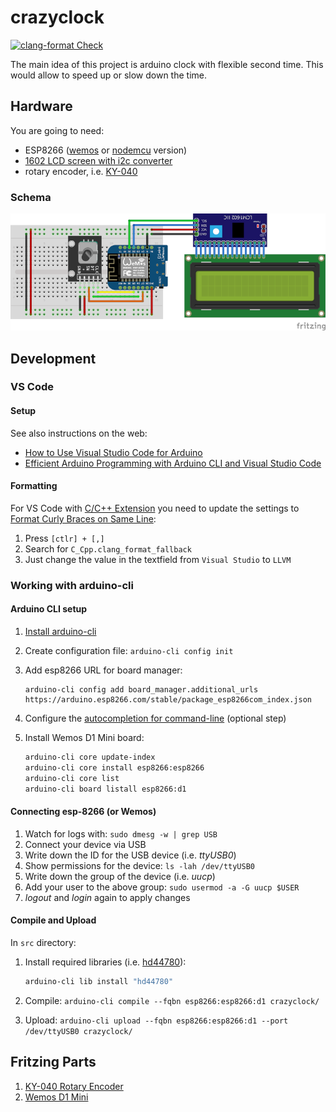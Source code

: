 # crazyclock

[![clang-format Check](https://github.com/The-Coobaz/crazyclock/actions/workflows/clang-format-check.yml/badge.svg)](https://github.com/The-Coobaz/crazyclock/actions/workflows/clang-format-check.yml)

The main idea of this project is arduino clock with flexible second time.
This would allow to speed up or slow down the time.

## Hardware

You are going to need:
- ESP8266 ([wemos](https://www.aliexpress.com/wholesale?SearchText=wemos+d1+mini) or [nodemcu](https://www.aliexpress.com/wholesale?SearchText=nodemcu) version) 
- [1602 LCD screen with i2c  converter](https://www.aliexpress.com/wholesale?SearchText=lcd+1602+i2c)
- rotary encoder, i.e. [KY-040](https://www.aliexpress.com/wholesale?SearchText=ky-040+rotary+encoder)

### Schema

[![Fritzing Wemos D1 Mini schema](./misc/img/wemos-d1-mini-s.png)](./misc/img/wemos-d1-mini.png)

## Development

### VS Code

#### Setup

See also instructions on the web:

- [How to Use Visual Studio Code for Arduino](https://maker.pro/arduino/tutorial/how-to-use-visual-studio-code-for-arduino)
- [Efficient Arduino Programming with Arduino CLI and Visual Studio Code](https://learn.sparkfun.com/tutorials/efficient-arduino-programming-with-arduino-cli-and-visual-studio-code/all)

#### Formatting

For VS Code with [C/C++ Extension](https://marketplace.visualstudio.com/items?itemName=ms-vscode.cpptools)
you need to update the settings to [Format Curly Braces on Same Line](https://stackoverflow.com/a/69560647/1823545):

1. Press `[ctlr] + [,]`
2. Search for `C_Cpp.clang_format_fallback`
3. Just change the value in the textfield from `Visual Studio` to `LLVM`

### Working with arduino-cli

#### Arduino CLI setup

1. [Install arduino-cli](https://arduino.github.io/arduino-cli/0.22/installation/)
2. Create configuration file: `arduino-cli config init`
3. Add esp8266 URL for board manager:

    ```
    arduino-cli config add board_manager.additional_urls https://arduino.esp8266.com/stable/package_esp8266com_index.json
    ```
3. Configure the [autocompletion for command-line](https://arduino.github.io/arduino-cli/0.22/command-line-completion/#generate-the-completion-file) (optional step)
3. Install Wemos D1 Mini board:

    ```bash
    arduino-cli core update-index
    arduino-cli core install esp8266:esp8266
    arduino-cli core list
    arduino-cli board listall esp8266:d1
    ```

#### Connecting esp-8266 (or Wemos)

1. Watch for logs with: `sudo dmesg -w | grep USB`
2. Connect your device via USB
3. Write down the ID for the USB device (i.e. *ttyUSB0*)
4. Show permissions for the device: `ls -lah /dev/ttyUSB0`
5. Write down the group of the device (i.e. *uucp*)
6. Add your user to the above group: `sudo usermod -a -G uucp $USER`
7. *logout* and *login* again to apply changes

#### Compile and Upload

In `src` directory:

1. Install required libraries (i.e. [hd44780](https://github.com/duinoWitchery/hd44780)):

    ```bash
    arduino-cli lib install "hd44780"
    ```
2. Compile: `arduino-cli compile --fqbn esp8266:esp8266:d1 crazyclock/`
3. Upload: `arduino-cli upload --fqbn esp8266:esp8266:d1 --port /dev/ttyUSB0 crazyclock/`

## Fritzing Parts

1. [KY-040 Rotary Encoder](https://forum.fritzing.org/t/ky-040-rotary-encoder-breakout-board-part/11073)
2. [Wemos D1 Mini](https://github.com/mcauser/Fritzing-Part-WeMos-D1-Mini/tree/master/dist)
